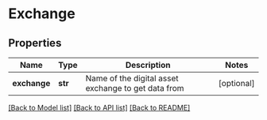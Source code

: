 # Exchange

## Properties
Name | Type | Description | Notes
------------ | ------------- | ------------- | -------------
**exchange** | **str** | Name of the digital asset exchange to get data from | [optional] 

[[Back to Model list]](../README.md#documentation-for-models) [[Back to API list]](../README.md#documentation-for-api-endpoints) [[Back to README]](../README.md)



